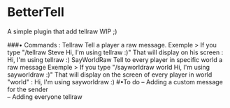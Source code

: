 # BetterTell

A simple plugin that add tellraw WIP ;)

###• Commands :
Tellraw
Tell a player a raw message.
Exemple > If you type "/tellraw Steve Hi, I'm using tellraw :)"
That will display on his screen :
Hi, I'm using tellraw :)
SayWorldRaw
Tell to every player in specific world a raw message
  Exemple > If you type "/sayworldraw world Hi, I'm using sayworldraw :)"
  That will display on the screen of every player in world "world" :
  Hi, I'm using sayworldraw :)
#•To do
– Adding a custom message for the sender                                              
– Adding everyone tellraw                                              
                               
